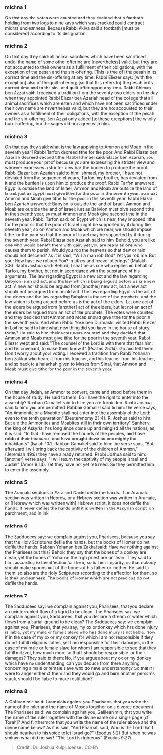 
### michna 1
On that day the votes were counted and they decided that a footbath holding from two logs to nine kavs which was cracked could contract midras  uncleanness. Because Rabbi Akiva said a footbath [must be considered] according to its designation.

### michna 2
On that day they said: all animal sacrifices  which have been sacrificed under the name of some other offering  are [nevertheless] valid,  but they are not accounted to their owners as a fulfillment of their obligations,  with the exception of the pesah  and the sin-offering. [This is true of] the pesah in its correct time and the sin-offering at any time. Rabbi Eliezer says: [with the exception] also of the guilt-offering; [so that this refers to] the pesah in its correct time and to the sin- and guilt-offerings at any time. Rabbi Shimon ben Azzai said: I received a tradition from the seventy-two elders on the day when they appointed Rabbi Elazar ben Azariah head of the college that all animal sacrifices which are eaten and which have not been sacrificed under their own name are nevertheless valid, but they are not accounted to their owners as a fulfillment of their obligations, with the exception of the pesah and the sin-offering. Ben Azzai only added [to these exceptions] the wholly burnt-offering, but the sages did not agree with him.

### michna 3
On that day they said: what is the law applying to Ammon and Moab in the seventh year? Rabbi Tarfon decreed tithe for the poor. And Rabbi Elazar ben Azariah decreed second tithe. Rabbi Ishmael said: Elazar ben Azariah, you must produce your proof because you are expressing the stricter view and whoever expresses a stricter view has the burden to produce the proof. Rabbi Elazar ben Azariah said to him: Ishmael, my brother, I have not deviated from the sequence of years, Tarfon, my brother, has deviated from it and the burden is upon him to produce the proof. Rabbi Tarfon answered: Egypt is outside the land of Israel, Ammon and Moab are outside the land of Israel: just as Egypt must give tithe for the poor in the seventh year,   so must Ammon and Moab give tithe for the poor in the seventh year. Rabbi Elazar ben Azariah answered: Babylon is outside the land of Israel, Ammon and Moab are outside the land of Israel: just as Babylon must give second tithe in the seventh year, so must Ammon and Moab give second tithe in the seventh year. Rabbi Tarfon said: on Egypt which is near, they imposed tithe for the poor so that the poor of Israel might be supported by it during the seventh year; so on Ammon and Moab which are near, we should impose tithe for the poor so that the poor of Israel may be supported by it during the seventh year. Rabbi Elazar ben Azariah said to him: Behold, you are like one who would benefit them with gain, yet you are really as one who causes them to perish. Would you rob the heavens so that dew or rain should not descend?   As it is said, "Will a man rob God? Yet you rob me. But you: How have we robbed You? In tithes and heave-offerings" (Malakhi 3:8). Rabbi Joshua said: Behold, I shall be as one who replies on behalf of Tarfon, my brother, but not in accordance with the substance of his arguments. The law regarding Egypt is a new act and the law regarding Babylon is an old act, and the law which is being argued before us is a new act. A new act should be argued from [another] new act, but a new act should not be argued from an old act. The law regarding Egypt is the act of the elders and the law regarding Babylon is the act of the prophets, and the law which is being argued before us is the act of the elders. Let one act of the elders be argued from [another] act of the elders, but let not an act of the elders be argued from an act of the prophets. The votes were counted and they decided that Ammon and Moab should give tithe for the poor in the seventh year. And when Rabbi Yose ben Durmaskit  visited Rabbi Eliezer  in Lod he said to him: what new thing did you have in the house of study today? He said to him: their votes were counted and they decided that Ammon and Moab must give tithe for the poor in the seventh year. Rabbi Eliezer wept and said: "The counsel of the Lord is with them that fear him: and his covenant, to make them know it" (Psalms 25:14).  Go and tell them: Don't worry about your voting. I received a tradition from Rabbi Yohanan ben Zakkai who heard it from his teacher, and his teacher from his teacher, and so back to a halachah given to Moses from Sinai, that Ammon and Moab must give tithe for the poor in the seventh year.

### michna 4
On that day Judah, an Ammonite convert, came and stood before them in the house of study. He said to them: Do I have the right to enter into the assembly? Rabban Gamaliel said to him: you are forbidden. Rabbi Joshua said to him: you are permitted. Rabban Gamaliel said to him: the verse says, "An Ammonite or a Moabite shall not enter into the assembly of the Lord: even to the tenth generation" (Deuteronomy 23:4). R. Joshua said to him: But are the Ammonites and Moabites still in their own territory? Sanheriv, the king of Assyria, has long since come up and mingled all the nations, as it is said: "In that I have removed the bounds of the peoples, and have robbed their treasures, and have brought down as one mighty the inhabitants" (Isaiah 10:1. Rabban Gamaliel said to him: the verse says, "But afterward I will bring back the captivity of the children of Ammon," (Jeremiah 49:6) they have already returned. Rabbi Joshua said to him: [another] verse says, "I will return the captivity of my people Israel and Judah" (Amos 9:14).  Yet they have not yet returned. So they permitted him to enter the assembly.

### michna 5
The Aramaic sections in Ezra and Daniel defile the hands. If an Aramaic section was written in Hebrew, or a Hebrew section was written in Aramaic, or [Hebrew which was written with] Hebrew script, it does not defile the hands. It never defiles the hands until it is written in the Assyrian script, on parchment, and in ink.

### michna 6
The Sadducees say: we complain against you, Pharisees, because you say that the Holy Scriptures defile the hands, but the books of Homer  do not defile the hands. Rabban Yohanan ben Zakkai said: Have we nothing against the Pharisees but this?   Behold they say that the bones of a donkey are clean, yet the bones of Yohanan the high priest are unclean. They said to him: according to the affection for them, so is their impurity, so that nobody should make spoons out of the bones of his father or mother. He said to them: so also are the Holy Scriptures according to the affection for them, so is their uncleanness. The books of Homer which are not precious do not defile the hands.

### michna 7
The Sadducees say: we complain against you, Pharisees, that you declare an uninterrupted flow of a liquid to be clean. The Pharisees say: we complain against you, Sadducees, that you declare a stream of water which flows from a burial-ground to be clean? The Sadducees say: we complain against you, Pharisees, that you say, my ox or donkey which has done injury is liable, yet my male or female slave who has done injury is not liable. Now if in the case of my ox or my donkey for which I am not responsible if they do not fulfill religious duties, yet I am responsible for their damages, in the case of my male or female slave for whom I am responsible to see that they fulfill mitzvot, how much more so that I should be responsible for their damages? They said to them: No, if you argue about my ox or my donkey which have no understanding, can you deduce from there anything concerning a male or female slave who do have understanding? So that if I were to anger either of them and they would go and burn another person's stack, should I be liable to make restitution?

### michna 8
A Galilean min said: I complain against you Pharisees, that you write the name of the ruler and the name of Moses together on a divorce document. The Pharisees said: we complain against you, Galilean min, that you write the name of the ruler together with the divine name on a single page [of Torah]? And furthermore that you write the name of the ruler above and the divine name below? As it is said, "And Pharoah said, Who is the Lord that I should hearken to his voice to let Israel go?" (Exodus 5:2) But when he was smitten what did he say? "The Lord is righteous" (Exodus 9:27).

>Credit : Dr. Joshua Kulp
>License : CC-BY